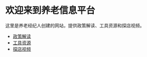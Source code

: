 # 欢迎来到养老信息平台

这里是养老经纪人创建的网站，提供政策解读、工具资源和探店视频。

- [政策解读](/policies)
- [工具资源](/tools)
- [探店视频](/videos)
